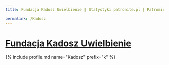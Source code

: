 ```yaml
---
title: Fundacja Kadosz Uwielbienie | Statystyki patronite.pl | Patromierz

permalink: /Kadosz
---
```


# [Fundacja Kadosz Uwielbienie](https://patronite.pl/Kadosz)

{% include profile.md name="Kadosz" prefix="k" %}
